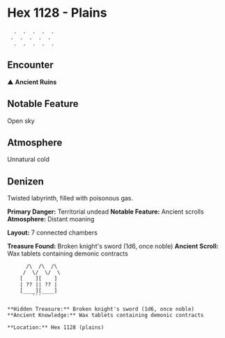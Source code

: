 # Hex 1128 - Plains
```
  .  .  .  .  .
 .  .  .  .  .
  .  .  .  .  .
```

## Encounter

▲ **Ancient Ruins**

## Notable Feature

Open sky

## Atmosphere

Unnatural cold

## Denizen

Twisted labyrinth, filled with poisonous gas.

**Primary Danger:** Territorial undead
**Notable Feature:** Ancient scrolls
**Atmosphere:** Distant moaning

**Layout:** 7 connected chambers

**Treasure Found:** Broken knight's sword (1d6, once noble)
**Ancient Scroll:** Wax tablets containing demonic contracts


```
      /\  /\  /\
     /  \/  \/  \
    [    ][    ]
    | ?? || ?? |
    [____][____]
        ```

**Hidden Treasure:** Broken knight's sword (1d6, once noble)
**Ancient Knowledge:** Wax tablets containing demonic contracts

**Location:** Hex 1128 (plains)
